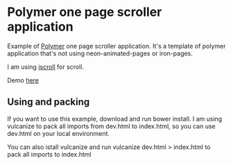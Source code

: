 # Polymer one page scroller application

Example of [Polymer](https://www.polymer-project.org) one page scroller application.
It's a template of polymer application that's not using neon-animated-pages or iron-pages.

I am using [iscroll](iscrolljs.com) for scroll.

Demo [here](http://sgoran.github.io/polymer-spa)

## Using and packing

If you want to use this example, download and run bower install.
I am using vulcanize to pack all imports from dev.html to index.html, 
so you can use dev.html on your local environment.

You can also istall vulcanize and run vulcanize dev.html > index.html to pack all imports to index.html
